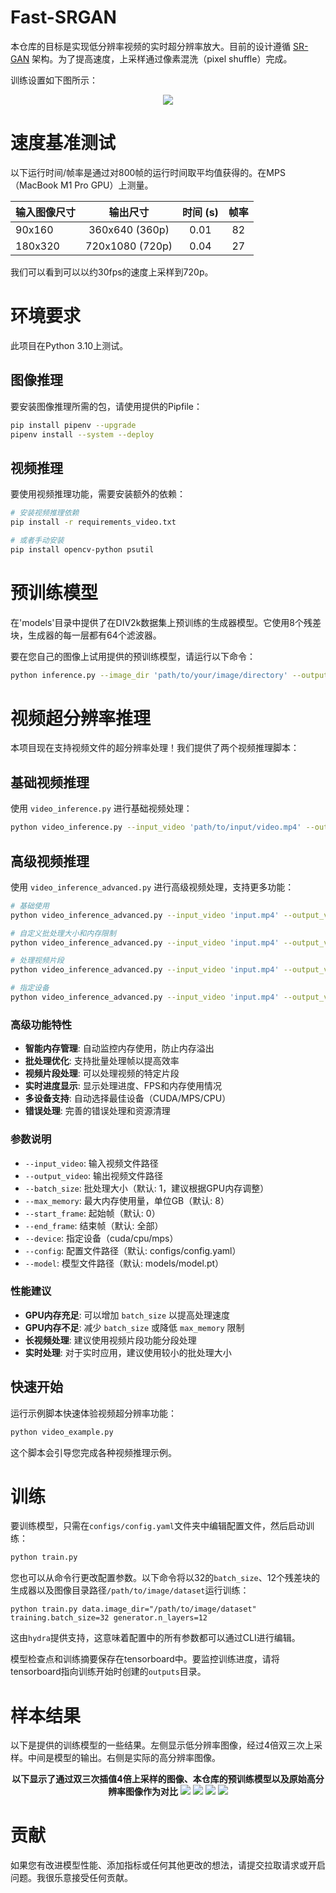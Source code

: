 # Fast-SRGAN
本仓库的目标是实现低分辨率视频的实时超分辨率放大。目前的设计遵循 [SR-GAN](https://arxiv.org/pdf/1609.04802.pdf) 架构。为了提高速度，上采样通过像素混洗（pixel shuffle）完成。

训练设置如下图所示：

<p align="center">
  <img src="https://user-images.githubusercontent.com/4294680/67164120-22157480-f377-11e9-87c1-5b6acace0e47.png">
</p>

# 速度基准测试
以下运行时间/帧率是通过对800帧的运行时间取平均值获得的。在MPS（MacBook M1 Pro GPU）上测量。

| 输入图像尺寸  |      输出尺寸      | 时间 (s)  | 帧率 |
|   ---------   |:-----------------:|:---------:|:---:|
|     90x160    |    360x640 (360p)  |   0.01    | 82  |
|     180x320   |    720x1080 (720p) |   0.04    | 27  |

我们可以看到可以以约30fps的速度上采样到720p。

# 环境要求
此项目在Python 3.10上测试。

## 图像推理
要安装图像推理所需的包，请使用提供的Pipfile：
```bash
pip install pipenv --upgrade
pipenv install --system --deploy
```

## 视频推理
要使用视频推理功能，需要安装额外的依赖：
```bash
# 安装视频推理依赖
pip install -r requirements_video.txt

# 或者手动安装
pip install opencv-python psutil
```

# 预训练模型
在'models'目录中提供了在DIV2k数据集上预训练的生成器模型。它使用8个残差块，生成器的每一层都有64个滤波器。

要在您自己的图像上试用提供的预训练模型，请运行以下命令：

```bash
python inference.py --image_dir 'path/to/your/image/directory' --output_dir 'path/to/save/super/resolution/images'
```

# 视频超分辨率推理

本项目现在支持视频文件的超分辨率处理！我们提供了两个视频推理脚本：

## 基础视频推理

使用 `video_inference.py` 进行基础视频处理：

```bash
python video_inference.py --input_video 'path/to/input/video.mp4' --output_video 'path/to/output/video.mp4'
```

## 高级视频推理

使用 `video_inference_advanced.py` 进行高级视频处理，支持更多功能：

```bash
# 基础使用
python video_inference_advanced.py --input_video 'input.mp4' --output_video 'output.mp4'

# 自定义批处理大小和内存限制
python video_inference_advanced.py --input_video 'input.mp4' --output_video 'output.mp4' --batch_size 4 --max_memory 6

# 处理视频片段
python video_inference_advanced.py --input_video 'input.mp4' --output_video 'output.mp4' --start_frame 100 --end_frame 500

# 指定设备
python video_inference_advanced.py --input_video 'input.mp4' --output_video 'output.mp4' --device cuda
```

### 高级功能特性

- **智能内存管理**: 自动监控内存使用，防止内存溢出
- **批处理优化**: 支持批量处理帧以提高效率
- **视频片段处理**: 可以处理视频的特定片段
- **实时进度显示**: 显示处理进度、FPS和内存使用情况
- **多设备支持**: 自动选择最佳设备（CUDA/MPS/CPU）
- **错误处理**: 完善的错误处理和资源清理

### 参数说明

- `--input_video`: 输入视频文件路径
- `--output_video`: 输出视频文件路径
- `--batch_size`: 批处理大小（默认: 1，建议根据GPU内存调整）
- `--max_memory`: 最大内存使用量，单位GB（默认: 8）
- `--start_frame`: 起始帧（默认: 0）
- `--end_frame`: 结束帧（默认: 全部）
- `--device`: 指定设备（cuda/cpu/mps）
- `--config`: 配置文件路径（默认: configs/config.yaml）
- `--model`: 模型文件路径（默认: models/model.pt）

### 性能建议

- **GPU内存充足**: 可以增加 `batch_size` 以提高处理速度
- **GPU内存不足**: 减少 `batch_size` 或降低 `max_memory` 限制
- **长视频处理**: 建议使用视频片段功能分段处理
- **实时处理**: 对于实时应用，建议使用较小的批处理大小

## 快速开始

运行示例脚本快速体验视频超分辨率功能：

```bash
python video_example.py
```

这个脚本会引导您完成各种视频推理示例。

# 训练
要训练模型，只需在`configs/config.yaml`文件夹中编辑配置文件，然后启动训练：
```bash
python train.py
```

您也可以从命令行更改配置参数。以下命令将以32的`batch_size`、12个残差块的生成器以及图像目录路径`/path/to/image/dataset`运行训练：
```
python train.py data.image_dir="/path/to/image/dataset" training.batch_size=32 generator.n_layers=12

```
这由`hydra`提供支持，这意味着配置中的所有参数都可以通过CLI进行编辑。

模型检查点和训练摘要保存在tensorboard中。要监控训练进度，请将tensorboard指向训练开始时创建的`outputs`目录。

# 样本结果
以下是提供的训练模型的一些结果。左侧显示低分辨率图像，经过4倍双三次上采样。中间是模型的输出。右侧是实际的高分辨率图像。

<p align="center">
  <b>以下显示了通过双三次插值4倍上采样的图像、本仓库的预训练模型以及原始高分辨率图像作为对比</b>
  <img src="https://github.com/HasnainRaz/Fast-SRGAN/assets/4294680/95b6f8e4-f6c0-403b-854e-78c5589fbec6g"> 
  <img src="https://github.com/HasnainRaz/Fast-SRGAN/assets/4294680/d57abe02-46d8-48ce-bd1f-3cd06a9a66087">
  <img src="https://github.com/HasnainRaz/Fast-SRGAN/assets/4294680/67472974-56a5-4505-abaa-5e1c86467da1">
  <img src="https://github.com/HasnainRaz/Fast-SRGAN/assets/4294680/0d16647e-75ea-4150-bba0-2ea70ba05ca0">
</p>

# 贡献
如果您有改进模型性能、添加指标或任何其他更改的想法，请提交拉取请求或开启问题。我很乐意接受任何贡献。

